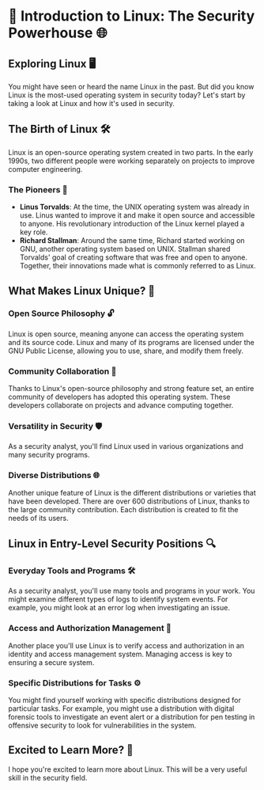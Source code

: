 # 🐧 Introduction to Linux: The Security Powerhouse 🌐

## Exploring Linux 🖥️
You might have seen or heard the name Linux in the past. But did you know Linux is the most-used operating system in security today? Let's start by taking a look at Linux and how it's used in security.

## The Birth of Linux 🛠️
Linux is an open-source operating system created in two parts. In the early 1990s, two different people were working separately on projects to improve computer engineering. 

### The Pioneers 🚀
- **Linus Torvalds**: At the time, the UNIX operating system was already in use. Linus wanted to improve it and make it open source and accessible to anyone. His revolutionary introduction of the Linux kernel played a key role.
- **Richard Stallman**: Around the same time, Richard started working on GNU, another operating system based on UNIX. Stallman shared Torvalds' goal of creating software that was free and open to anyone. Together, their innovations made what is commonly referred to as Linux. 

## What Makes Linux Unique? 🌟
### Open Source Philosophy 🔓
Linux is open source, meaning anyone can access the operating system and its source code. Linux and many of its programs are licensed under the GNU Public License, allowing you to use, share, and modify them freely.

### Community Collaboration 🤝
Thanks to Linux's open-source philosophy and strong feature set, an entire community of developers has adopted this operating system. These developers collaborate on projects and advance computing together.

### Versatility in Security 🛡️
As a security analyst, you'll find Linux used in various organizations and many security programs.

### Diverse Distributions 🌐
Another unique feature of Linux is the different distributions or varieties that have been developed. There are over 600 distributions of Linux, thanks to the large community contribution. Each distribution is created to fit the needs of its users.

## Linux in Entry-Level Security Positions 🔍
### Everyday Tools and Programs 🛠️
As a security analyst, you'll use many tools and programs in your work. You might examine different types of logs to identify system events. For example, you might look at an error log when investigating an issue.

### Access and Authorization Management 🔑
Another place you'll use Linux is to verify access and authorization in an identity and access management system. Managing access is key to ensuring a secure system.

### Specific Distributions for Tasks ⚙️
You might find yourself working with specific distributions designed for particular tasks. For example, you might use a distribution with digital forensic tools to investigate an event alert or a distribution for pen testing in offensive security to look for vulnerabilities in the system.

## Excited to Learn More? 🌟
I hope you're excited to learn more about Linux. This will be a very useful skill in the security field.


